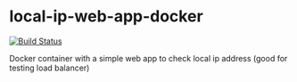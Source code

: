 # local-ip-web-app-docker
[![Build Status](https://travis-ci.org/nltimv/local-ip-web-app-docker.svg?branch=master)](https://travis-ci.org/nltimv/local-ip-web-app-docker)

Docker container with a simple web app to check local ip address (good for testing load balancer)
